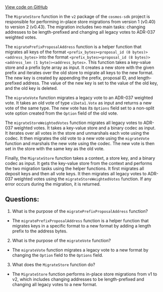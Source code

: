 [View code on GitHub](https://github.com/cosmos/cosmos-sdk.git/x/gov/migrations/v2/store.go)

The `MigrateStore` function in the `v2` package of the `cosmos-sdk` project is responsible for performing in-place store migrations from version 1 (v0.40) to version 2 (v0.43). The migration includes two main tasks: changing addresses to be length-prefixed and changing all legacy votes to ADR-037 weighted votes.

The `migratePrefixProposalAddress` function is a helper function that migrates all keys of the format `<prefix_bytes><proposal_id (8 bytes)><address_bytes>` into the format `<prefix_bytes><proposal_id (8 bytes)><address_len (1 byte)><address_bytes>`. This function takes a key-value store and a prefix byte array as input. It creates a new store with the given prefix and iterates over the old store to migrate all keys to the new format. The new key is created by appending the prefix, proposal ID, and length-prefixed address. The value of the new key is set to the value of the old key, and the old key is deleted.

The `migrateVote` function migrates a legacy vote to an ADR-037 weighted vote. It takes an old vote of type `v1beta1.Vote` as input and returns a new vote of the same type. The new vote has its `Options` field set to a non-split vote option created from the `Option` field of the old vote.

The `migrateStoreWeightedVotes` function migrates all legacy votes to ADR-037 weighted votes. It takes a key-value store and a binary codec as input. It iterates over all votes in the store and unmarshals each vote using the codec. It then migrates the old vote to a new vote using the `migrateVote` function and marshals the new vote using the codec. The new vote is then set in the store with the same key as the old vote.

Finally, the `MigrateStore` function takes a context, a store key, and a binary codec as input. It gets the key-value store from the context and performs the two migration tasks using the helper functions. It first migrates all deposit keys and then all vote keys. It then migrates all legacy votes to ADR-037 weighted votes using the `migrateStoreWeightedVotes` function. If any error occurs during the migration, it is returned.
## Questions: 
 1. What is the purpose of the `migratePrefixProposalAddress` function?
- The `migratePrefixProposalAddress` function is a helper function that migrates keys in a specific format to a new format by adding a length prefix to the address bytes.

2. What is the purpose of the `migrateVote` function?
- The `migrateVote` function migrates a legacy vote to a new format by changing the `Option` field to the `Options` field.

3. What does the `MigrateStore` function do?
- The `MigrateStore` function performs in-place store migrations from v1 to v2, which includes changing addresses to be length-prefixed and changing all legacy votes to a new format.